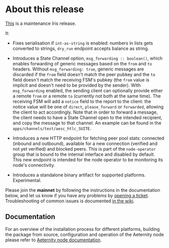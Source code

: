# About this release

[This](https://github.com/aeternity/aeternity/releases/tag/v6.5.0) is a maintenance Iris release.

It:

* Fixes serialisation if `int-as-string` is enabled: numbers in lists gets
  converted to strings, `dry_run` endpoint accepts balance as string.

* Introduces a State Channel option, `msg_forwarding :: boolean()`, which enables forwarding of generic messages based on the `from` and `to` headers.
  Without `msg_forwarding: true`, generic messages are discarded if the `from` field doesn't match the peer pubkey and the `to` field doesn't match the
  receiving FSM's pubkey (the `from` value is implicit and doesn't need to be provided by the sender). With `msg_forwarding` enabled, the sending client
  can optionally provide either a remote `from` or a remote `to` (currently not both at the same time). The receiving FSM will add a `notice` field to
  the report to the client: the notice value will be one of `direct`, `please_forward` or `forwarded`, allowing the client to act accordingly.
  Note that in order to forward a message, the client needs to have a State Channel open to the intended recipient, and copy the message to that
  channel. An example can be found in the `apps/channels/test/aesc_htlc_SUITE`.

* Introduces a new HTTP endpoint for fetching peer pool stats: connected
  (inbound and outbound), available for a new connection (verified and not yet
  verified) and blocked peers. This is part of the `node-operator` group that
  is bound to the internal interface and disabled by default. This new
  endpoint is intended for the node operator to be monitoring its node's
  connectivity.

* Introduces a standalone binary artifact for supported platforms. Experimental.

Please join the **mainnet** by following the instructions in the documentation below,
and let us know if you have any problems by [opening a ticket](https://github.com/aeternity/aeternity/issues).
Troubleshooting of common issues is documented [in the wiki](https://github.com/aeternity/aeternity/wiki/Troubleshooting).

## Documentation

For an overview of the installation process for different platforms,
building the package from source, configuration and operation of the Aeternity
node please refer to [Aeternity node documentation](https://docs.aeternity.io/).

